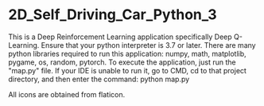 # 2D_Self_Driving_Car_Python_3

This is a Deep Reinforcement Learning application specifically Deep Q-Learning. 
Ensure that your python interpreter is 3.7 or later. 
There are many python libraries required to run this application: numpy, math, matplotlib, pygame, os, random, pytorch.
To execute the application, just run the "map.py" file. 
If your IDE is unable to run it, go to CMD, cd to that project directory, and then enter the command: python map.py

All icons are obtained from flaticon. 

